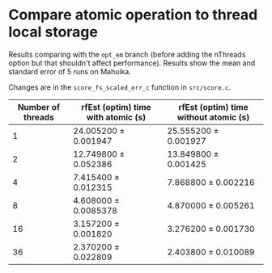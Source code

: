 # Compare atomic operation to thread local storage

Results comparing with the `opt_em` branch (before adding the nThreads option
but that shouldn't affect performance). Results show the mean and standard
error of 5 runs on Mahuika.

Changes are in the `score_fs_scaled_err_c` function in `src/score.c`.

| Number of threads |  rfEst (optim) time with atomic (s) |  rfEst (optim) time without atomic (s) | 
|-------------------|-------------------------------------|----------------------------------------| 
| 1                 |  24.005200 ± 0.001947               |  25.555200 ± 0.001927                  | 
| 2                 |  12.749800 ± 0.052386               |  13.849800 ± 0.001425                  | 
| 4                 |  7.415400 ± 0.012315                |  7.868800 ± 0.002216                   | 
| 8                 |  4.608000 ± 0.0085378               |  4.870000 ± 0.005261                   | 
| 16                |  3.157200 ± 0.001820                |  3.276200 ± 0.001730                   | 
| 36                |  2.370200 ± 0.022809                |  2.403800 ± 0.010089                   | 

